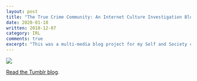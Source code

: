```yaml
---
layout: post
title: "The True Crime Community: An Internet Culture Investigation Blog"
date: 2020-01-18
written: 2018-12-07
category: IRL
comments: true
excerpt: "This was a multi-media blog project for my Self and Society course in which I had to research an internet culture and its specific hashtag. For this project, I chose the infamous True Crime Community on the Tumblr micro-blogging platform."
---
```


<img src="https://lizlorena.com/img/tcc.png" class="img-fluid">

<p><a href="http://lor-dcim.tumblr.com" target="_blank">Read the Tumblr blog</a>.</p>